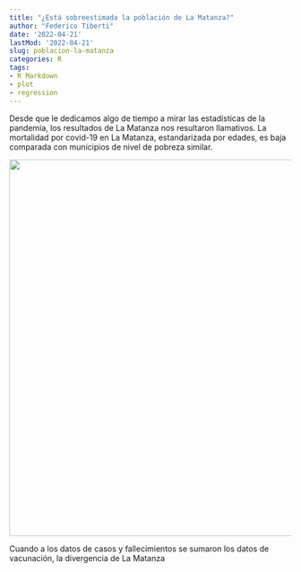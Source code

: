 ```yaml
---
title: "¿Está sobreestimada la población de La Matanza?"
author: "Federico Tiberti"
date: '2022-04-21'
lastMod: '2022-04-21'
slug: poblacion-la-matanza
categories: R
tags:
- R Markdown
- plot
- regression
---
```


Desde que le dedicamos algo de tiempo a mirar las estadísticas de la pandemia, los resultados de La Matanza nos resultaron llamativos. La mortalidad por covid-19 en La Matanza, estandarizada por edades, es baja comparada con municipios de nivel de pobreza similar.

<img src="{{< blogdown/postref >}}index.en_files/figure-html/unnamed-chunk-1-1.png" width="672" />

Cuando a los datos de casos y fallecimientos se sumaron los datos de vacunación, la divergencia de La Matanza 



